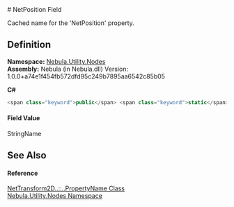 ﻿<document xml:space="preserve">
<file name="F_Nebula_Utility_Nodes_NetTransform2D_PropertyName_NetPosition" /># NetPosition Field<span id="PageHeader"> </span>


Cached name for the 'NetPosition' property.

<SectionTitle xml:space="preserve">

## Definition
</SectionTitle>**Namespace:** <a href="N_Nebula_Utility_Nodes">Nebula.Utility.Nodes</a>  
**Assembly:** Nebula (in Nebula.dll) Version: 1.0.0+a74e1f454fb572dfd95c249b7895aa6542c85b05

**C#**
``` C#
<span class="keyword">public</span> <span class="keyword">static</span> <span class="keyword">readonly</span> <span class="identifier">StringName</span> <span class="identifier">NetPosition</span>
```

<SectionTitle xml:space="preserve">

#### Field Value
</SectionTitle><span class="noLink">StringName</span><SectionTitle xml:space="preserve">

## See Also
<span id="seeAlso"> </span></SectionTitle><SectionTitle xml:space="preserve">

#### Reference
</SectionTitle><a href="T_Nebula_Utility_Nodes_NetTransform2D_PropertyName">NetTransform2D<span class="languageSpecificText"><span class="cs">.</span><span class="vb">.</span><span class="cpp">::</span><span class="nu">.</span><span class="fs">.</span></span>PropertyName Class</a>  
<a href="N_Nebula_Utility_Nodes">Nebula.Utility.Nodes Namespace</a>  
</document>